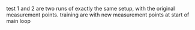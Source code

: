 test 1 and 2 are two runs of exactly the same setup, with the original measurement points.
training are with new measurement points at start of main loop